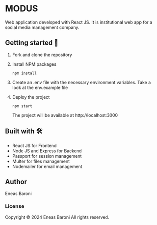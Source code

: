 # MODUS

Web application developed with React JS. It is institutional web app for a social media management company.

## Getting started 🚀

1. Fork and clone the repository

2. Install NPM packages

   ```
   npm install
   ```   

4. Create an .env file with the necessary environment variables. Take a look at the env.example file

3. Deploy the project 

   ```
   npm start
   ```

    The project will be available at http://localhost:3000


## Built with 🛠️ 

* React JS for Frontend
* Node JS and Express for Backend
* Passport for session management  
* Multer for files management
* Nodemailer for email management 

## Author

Eneas Baroni


### License

Copyright © 2024 Eneas Baroni
All rights reserved.